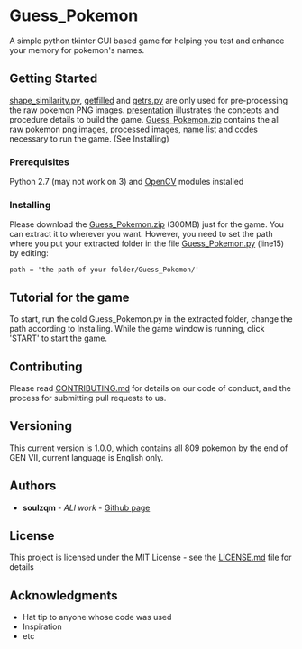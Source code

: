 # Guess_Pokemon

A simple python tkinter GUI based game for helping you test and enhance your memory for pokemon's names.

## Getting Started


[shape_similarity.py](https://github.com/soulzqm/Guess_Pokemon/blob/master/shape_similarity.py), [getfilled](https://github.com/soulzqm/Guess_Pokemon/blob/master/getfilled.py) and [getrs.py](https://github.com/soulzqm/Guess_Pokemon/blob/master/getrs.py) are only used for pre-processing the raw pokemon PNG images. 
[presentation]() illustrates the concepts and procedure details to build the game.
[Guess_Pokemon.zip]() contains the all raw pokemon png images, processed images, [name list](https://github.com/soulzqm/Guess_Pokemon/blob/master/pokemonlist.txt) and codes necessary to run the game. (See Installing)

### Prerequisites

Python 2.7 (may not work on 3) and [OpenCV](https://docs.opencv.org/3.4.3/index.html) modules installed



### Installing

Please download the [Guess_Pokemon.zip]() (300MB) just for the game. You can extract it to wherever you want. However, you need to set the path where you put your extracted folder in the file [Guess_Pokemon.py](https://github.com/soulzqm/Guess_Pokemon/blob/master/Guess_Pokemon.py) (line15) by editing:

```
path = 'the path of your folder/Guess_Pokemon/'
```


## Tutorial for the game
To start, run the cold Guess_Pokemon.py in the extracted folder, change the path according to Installing.
While the game window is running, click 'START' to start the game.


## Contributing

Please read [CONTRIBUTING.md](https://gist.github.com/PurpleBooth/b24679402957c63ec426) for details on our code of conduct, and the process for submitting pull requests to us.

## Versioning

This current version is 1.0.0, which contains all 809 pokemon by the end of GEN VII, current language is English only.

## Authors

* **soulzqm** - *ALl work* - [Github page](https://github.com/PurpleBooth)



## License

This project is licensed under the MIT License - see the [LICENSE.md](LICENSE.md) file for details

## Acknowledgments

* Hat tip to anyone whose code was used
* Inspiration
* etc

